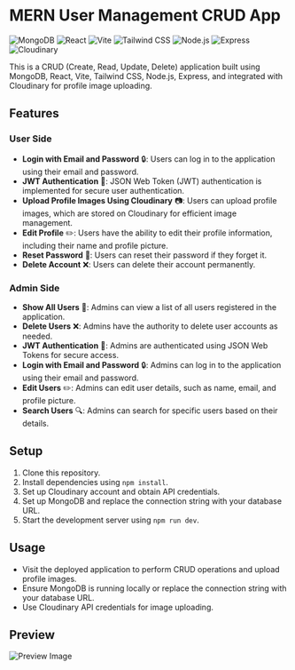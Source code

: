 # MERN User Management CRUD App

![MongoDB](https://img.shields.io/badge/MongoDB-4EA94B?style=for-the-badge&logo=mongodb&logoColor=white)
![React](https://img.shields.io/badge/React-61DAFB?style=for-the-badge&logo=react&logoColor=white)
![Vite](https://img.shields.io/badge/Vite-646CFF?style=for-the-badge&logo=vite&logoColor=white)
![Tailwind CSS](https://img.shields.io/badge/Tailwind_CSS-38B2AC?style=for-the-badge&logo=tailwind-css&logoColor=white)
![Node.js](https://img.shields.io/badge/Node.js-43853D?style=for-the-badge&logo=node.js&logoColor=white)
![Express](https://img.shields.io/badge/Express-000000?style=for-the-badge&logo=express&logoColor=white)
![Cloudinary](https://img.shields.io/badge/Cloudinary-4285F4?style=for-the-badge&logo=cloudinary&logoColor=white)

This is a CRUD (Create, Read, Update, Delete) application built using MongoDB, React, Vite, Tailwind CSS, Node.js, Express, and integrated with Cloudinary for profile image uploading.

## Features

### User Side
- **Login with Email and Password** 🔒: Users can log in to the application using their email and password.
- **JWT Authentication** 🔑: JSON Web Token (JWT) authentication is implemented for secure user authentication.
- **Upload Profile Images Using Cloudinary** 📷: Users can upload profile images, which are stored on Cloudinary for efficient image management.
- **Edit Profile** ✏️: Users have the ability to edit their profile information, including their name and profile picture.
- **Reset Password** 🔑: Users can reset their password if they forget it.
- **Delete Account** ❌: Users can delete their account permanently.

### Admin Side
- **Show All Users** 👥: Admins can view a list of all users registered in the application.
- **Delete Users** ❌: Admins have the authority to delete user accounts as needed.
- **JWT Authentication** 🔑: Admins are authenticated using JSON Web Tokens for secure access.
- **Login with Email and Password** 🔒: Admins can log in to the application using their email and password.
- **Edit Users** ✏️: Admins can edit user details, such as name, email, and profile picture.
- **Search Users** 🔍: Admins can search for specific users based on their details.

## Setup

1. Clone this repository.
2. Install dependencies using `npm install`.
3. Set up Cloudinary account and obtain API credentials.
4. Set up MongoDB and replace the connection string with your database URL.
5. Start the development server using `npm run dev`.

## Usage

- Visit the deployed application to perform CRUD operations and upload profile images.
- Ensure MongoDB is running locally or replace the connection string with your database URL.
- Use Cloudinary API credentials for image uploading.

## Preview

![Preview Image](snapshot/Untitled%20design%20(2).png)

